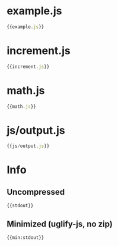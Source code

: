 
# example.js

``` javascript
{{example.js}}
```

# increment.js

``` javascript
{{increment.js}}
```

# math.js

``` javascript
{{math.js}}
```

# js/output.js

``` javascript
{{js/output.js}}
```

# Info

## Uncompressed

```
{{stdout}}
```

## Minimized (uglify-js, no zip)

```
{{min:stdout}}
```